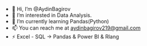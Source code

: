 - 👋 Hi, I’m @AydinBagirov
- 👀 I’m interested in Data Analysis.
- 🌱 I’m currently learning Pandas(Python)
- 📫 You can reach me at aydinbagirov219@gmail.com
- ⚡ Excel - SQL -> Pandas & Power BI & Rlang
